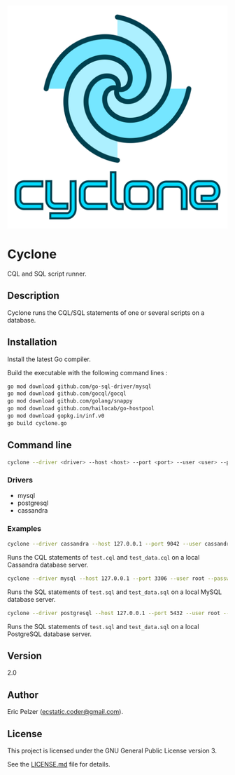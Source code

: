 ![](https://github.com/senselogic/CYCLONE/blob/master/LOGO/cyclone.png)

# Cyclone

CQL and SQL script runner.

## Description

Cyclone runs the CQL/SQL statements of one or several scripts on a database.

## Installation

Install the latest Go compiler.

Build the executable with the following command lines :

```bash
go mod download github.com/go-sql-driver/mysql
go mod download github.com/gocql/gocql
go mod download github.com/golang/snappy
go mod download github.com/hailocab/go-hostpool
go mod download gopkg.in/inf.v0
go build cyclone.go
```

## Command line

```bash
cyclone --driver <driver> --host <host> --port <port> --user <user> --password <password> --database <database> <first_script> <second_script> ...
```

### Drivers

*   mysql
*   postgresql
*   cassandra

### Examples

```bash
cyclone --driver cassandra --host 127.0.0.1 --port 9042 --user cassandra --password cassandra test.cql test_data.cql
```

Runs the CQL statements of `test.cql` and `test_data.cql` on a local Cassandra database server.

```bash
cyclone --driver mysql --host 127.0.0.1 --port 3306 --user root --password root test.sql test_data.sql
```

Runs the SQL statements of `test.sql` and `test_data.sql` on a local MySQL database server.

```bash
cyclone --driver postgresql --host 127.0.0.1 --port 5432 --user root --password root test.sql test_data.sql
```

Runs the SQL statements of `test.sql` and `test_data.sql` on a local PostgreSQL database server.

## Version

2.0

## Author

Eric Pelzer (ecstatic.coder@gmail.com).

## License

This project is licensed under the GNU General Public License version 3.

See the [LICENSE.md](LICENSE.md) file for details.
